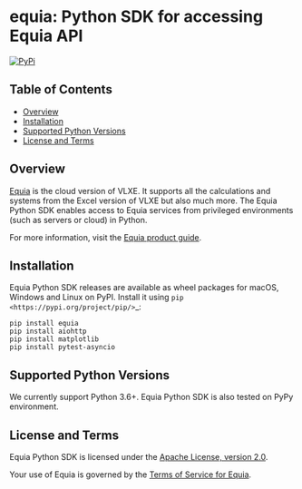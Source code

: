 # equia: Python SDK for accessing Equia API

[![PyPi](https://badge.fury.io/py/equia.svg)](https://pypi.org/project/equia/)

## Table of Contents

- [Overview](#overview)
- [Installation](#installation)
- [Supported Python Versions](#supported-python-versions)
- [License and Terms](#license-and-terms)

## Overview

[Equia](https://www.vlxe.com/equia) is the cloud version of VLXE.
It supports all the calculations and systems from the Excel version of VLXE but also much more.
The Equia Python SDK enables access to Equia services from privileged environments
(such as servers or cloud) in Python.

For more information, visit the [Equia product guide](https://www.vlxe.com/equia).

## Installation

Equia Python SDK releases are available as wheel packages for macOS, Windows and Linux on PyPI. Install it using `pip <https://pypi.org/project/pip/>`\_:

```
pip install equia
pip install aiohttp
pip install matplotlib
pip install pytest-asyncio
```

## Supported Python Versions

We currently support Python 3.6+. 
Equia Python SDK is also tested on PyPy environment.

## License and Terms

Equia Python SDK is licensed under the
[Apache License, version 2.0](http://www.apache.org/licenses/LICENSE-2.0).

Your use of Equia is governed by the
[Terms of Service for Equia](https://www.vlxe.com/legal/TermsAndConditions.html).
